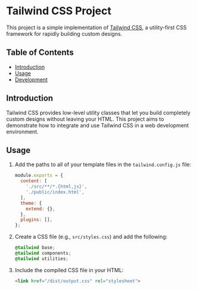 
# Tailwind CSS Project

This project is a simple implementation of [Tailwind CSS](https://tailwindcss.com/), a utility-first CSS framework for rapidly building custom designs.

## Table of Contents

- [Introduction](#introduction)
- [Usage](#usage)
- [Development](#development)

## Introduction

Tailwind CSS provides low-level utility classes that let you build completely custom designs without leaving your HTML. This project aims to demonstrate how to integrate and use Tailwind CSS in a web development environment.


## Usage

1. Add the paths to all of your template files in the `tailwind.config.js` file:

   ```js
   module.exports = {
     content: [
       './src/**/*.{html,js}',
       './public/index.html',
     ],
     theme: {
       extend: {},
     },
     plugins: [],
   };
   ```

2. Create a CSS file (e.g., `src/styles.css`) and add the following:

   ```css
   @tailwind base;
   @tailwind components;
   @tailwind utilities;
   ```


4. Include the compiled CSS file in your HTML:

   ```html
   <link href="/dist/output.css" rel="stylesheet">
   ```
